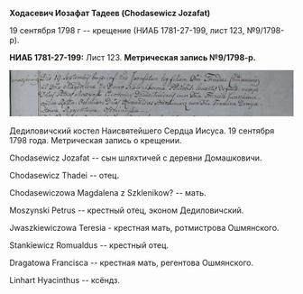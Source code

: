 **Ходасевич Иозафат Тадеев (Chodasewicz Jozafat)**

19 сентября 1798 г -- крещение (НИАБ 1781-27-199, лист 123, №9/1798-р).

**НИАБ 1781-27-199:** Лист 123. **Метрическая запись №9/1798-р.**

![](./media/ab7a5a036f77e99981d533842323893d13b2d97d.png)

Дедиловичский костел Наисвятейшего Сердца Иисуса. 19 сентября 1798 года.
Метрическая запись о крещении.

Chodasewicz Jozafat -- сын шляхтичей с деревни Домашковичи.

Chodasewicz Thadei -- отец.

Chodasewiczowa Magdalena z Szklenikow? -- мать.

Moszynski Petrus -- крестный отец, эконом Дедиловичский.

Jwaszkiewiczowa Teresia - крестная мать, ротмистрова Ошмянского.

Stankiewicz Romualdus -- крестный отец.

Dragatowa Francisca -- крестная мать, регентова Ошмянского.

Linhart Hyacinthus -- ксёндз.
